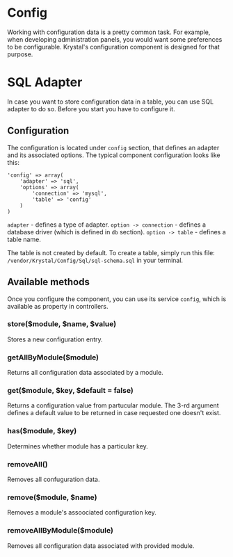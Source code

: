 
Config
======

Working with configuration data is a pretty common task. For example, when developing administration panels, you would want some preferences to be configurable. Krystal's configuration component is designed for that purpose.

# SQL Adapter

In case you want to store configuration data in a table, you can use SQL adapter to do so. Before you start you have to configure it.

## Configuration

The configuration is located under `config` section, that defines an adapter and its associated options. The typical component configuration looks like this:

    'config' => array(
    	'adapter' => 'sql',
    	'options' => array(
    		'connection' => 'mysql',
    		'table' => 'config'
    	)
    )

`adapter` - defines a type of adapter.
`option -> connection` - defines a database driver (which is defined in `db` section).
`option -> table` - defines a table name.

The table is not created by default. To create a table, simply run this file: `/vendor/Krystal/Config/Sql/sql-schema.sql` in your terminal.

## Available methods

Once you configure the component, you can use its service `config`, which is available as property in controllers.

### store($module, $name, $value)

Stores a new configuration entry.

### getAllByModule($module)

Returns all configuration data associated by a module.

### get($module, $key, $default = false)

Returns a configuration value from partucular module. The 3-rd argument defines a default value to be returned in case requested one doesn't exist.

### has($module, $key)

Determines whether module has a particular key.

### removeAll()

Removes all confuguration data.

### remove($module, $name)

Removes a module's assoociated configuration key.

### removeAllByModule($module)

Removes all configuration data associated with provided module.
